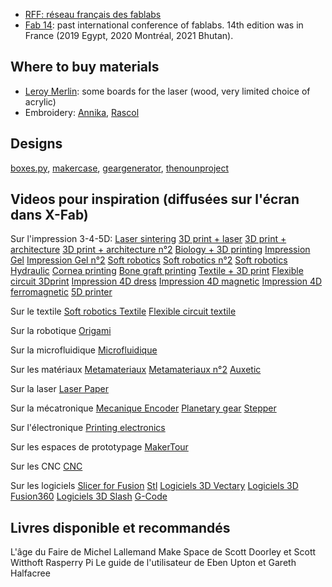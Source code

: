* [RFF: réseau français des fablabs](http://www.fablab.fr/)
* [Fab 14](http://fab14.org): past international conference of fablabs. 14th edition was in France (2019 Egypt, 2020 Montréal, 2021 Bhutan). 

## Where to buy materials
* [Leroy Merlin](http://leroymerlin.fr): some boards for the laser (wood, very limited choice of acrylic)
* Embroidery: [Annika](https://www.annika.fr/), [Rascol](http://rascol.com/)

## Designs
[boxes.py](https://www.festi.info/boxes.py/), [makercase](http://www.makercase.com/), [geargenerator](http://www.geargenerator.com), [thenounproject](https://thenounproject.com/)

## Videos pour inspiration (diffusées sur l'écran dans X-Fab)

Sur l'impression 3-4-5D:
[Laser sintering](https://www.youtube.com/watch?v=rEfdO4p4SFc)
[3D print + laser](https://www.youtube.com/watch?v=SEaht2tQ8P8&t=2s)
[3D print + architecture](https://www.youtube.com/watch?v=PXImY6z1cKY)
[3D print + architecture n°2](https://www.youtube.com/watch?v=4VUoG67cRt8)
[Biology + 3D printing](https://www.youtube.com/watch?v=MfoSq_-v0k4)
[Impression Gel](https://www.youtube.com/watch?time_continue=46&v=BhsRnLf9iNU)
[Impression Gel n°2](https://www.youtube.com/watch?v=Bcfwb4eukKE)
[Soft robotics](https://www.youtube.com/watch?v=DfHehxz_-Hc)
[Soft robotics n°2](https://www.youtube.com/watch?v=Ex5g9Suyt_k)
[Soft robotics Hydraulic](https://www.youtube.com/watch?v=Ij_Od6cM0so)
[Cornea printing](https://www.youtube.com/watch?v=7xoRe2OFNnI) 
[Bone graft printing](https://www.youtube.com/watch?v=6PS2CgmByNs)
[Textile + 3D print](https://www.youtube.com/watch?v=gPFXciGoarI)
[Flexible circuit 3Dprint](https://www.youtube.com/watch?v=oShku31xpWk&t=77s)
[Impression 4D dress](https://www.youtube.com/watch?v=wdRswasftfI)
[Impression 4D magnetic](https://www.youtube.com/watch?v=MUt1YKtn6kM)
[Impression 4D ferromagnetic](https://www.facebook.com/nature/videos/10155899514573167/)
[5D printer](https://www.youtube.com/watch?v=5z2dk0H5mZU&t=38s)

Sur le textile
[Soft robotics Textile](https://www.youtube.com/watch?v=eIvNHl48qLA)
[Flexible circuit textile](https://www.youtube.com/watch?v=oShku31xpWk)

Sur la robotique
[Origami](https://www.youtube.com/watch?v=ZVYz7g-qLjs)

Sur la microfluidique
[Microfluidique](https://www.youtube.com/watch?v=yiNS25kxQIE)

Sur les matériaux
[Metamateriaux](https://www.youtube.com/watch?v=lsTiWYSfPck)
[Metamateriaux n°2](https://www.youtube.com/watch?v=5wpRszZZhYQ)
[Auxetic](https://www.youtube.com/watch?v=ekJrBgti7zw)

Sur la laser
[Laser Paper](https://www.youtube.com/watch?v=ECL1kO6Cs2o)

Sur la mécatronique
[Mecanique Encoder](https://www.youtube.com/watch?v=CHE1imH9tdg)
[Planetary gear](https://www.youtube.com/watch?v=6X7TfOdVzpk&t=477s)
[Stepper](https://www.youtube.com/watch?v=eyqwLiowZiU)

Sur l'électronique
[Printing electronics](https://www.youtube.com/watch?v=2qg5BXH1mPs&t=127s)

Sur les espaces de prototypage
[MakerTour](https://www.youtube.com/watch?v=qO07sLk-en4)

Sur les CNC
[CNC](https://www.youtube.com/watch?v=Xo0CiJjTGJE&t=36s)

Sur les logiciels
[Slicer for Fusion](https://www.youtube.com/watch?v=jIlvMttdtbw)
[Stl](https://www.youtube.com/watch?v=1IIYZloCPSA)
[Logiciels 3D Vectary](https://www.youtube.com/watch?v=pdpk9PToZ-U)
[Logiciels 3D Fusion360](https://www.youtube.com/watch?v=beebJ6fgVPo) 
[Logiciels 3D Slash](https://www.youtube.com/watch?v=7DUVoW7siYg)
[G-Code](https://www.youtube.com/watch?v=r5bimWKeMbY&t=21s)

## Livres disponible et recommandés

L'âge du Faire de Michel Lallemand 
Make Space de Scott Doorley et Scott Witthoft
Rasperry Pi Le guide de l'utilisateur de Eben Upton et Gareth Halfacree
